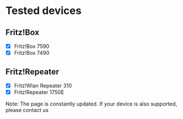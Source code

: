 # Tested devices

## Fritz!Box
- [x] Fritz!Box 7590
- [x] Fritz!Box 7490

## Fritz!Repeater
- [x] Fritz!Wlan Repeater 310
- [x] Fritz!Repeater 1750E

Note: The page is constantly updated. If your device is also supported, please contact us
